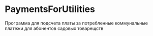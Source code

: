 # PaymentsForUtilities
Программа для подсчета платы за потребленные коммунальные платежи для абонентов садовых товарещств
